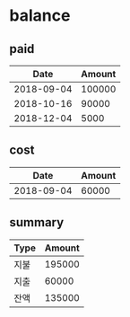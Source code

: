 # balance

## paid

Date | Amount
---- | ------
2018-09-04 | 100000
2018-10-16 | 90000
2018-12-04 | 5000

## cost

Date | Amount
---- | ------
2018-09-04 | 60000

## summary

Type | Amount
---- | ------
지불 | 195000
지출 | 60000
잔액 | 135000
